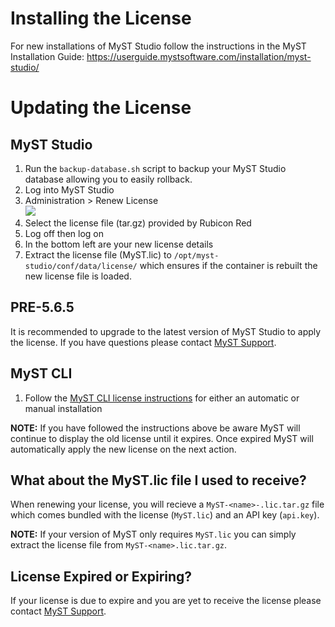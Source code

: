 # Installing the License
For new installations of MyST Studio follow the instructions in the MyST Installation Guide:
https://userguide.mystsoftware.com/installation/myst-studio/

# Updating the License
## MyST Studio
1. Run the `backup-database.sh` script to backup your MyST Studio database allowing you to easily rollback.
2. Log into MyST Studio
3. Administration > Renew License<br>![](img/myst-license-renew-license.png)
4. Select the license file (tar.gz) provided by Rubicon Red
5. Log off then log on
6. In the bottom left are your new license details
7. Extract the license file (MyST.lic) to `/opt/myst-studio/conf/data/license/` which ensures if the container is rebuilt the new license file is loaded.

## PRE-5.6.5
It is recommended to upgrade to the latest version of MyST Studio to apply the license. If you have questions please contact [MyST Support](https://support.mystsoftware.com).

## MyST CLI
1. Follow the [MyST CLI license instructions](https://userguide.mystsoftware.com/installation/myst-studio/) for either an automatic or manual installation

**NOTE:** If you have followed the instructions above be aware MyST will continue to display the old license until it expires. Once expired MyST will automatically apply the new license on the next action.

## What about the MyST.lic file I used to receive?
When renewing your license, you will recieve a `MyST-<name>-.lic.tar.gz` file which comes bundled with the license (`MyST.lic`) and an API key (`api.key`).

**NOTE:** If your version of MyST only requires `MyST.lic` you can simply extract the license file from `MyST-<name>.lic.tar.gz`.

## License Expired or Expiring?
If your license is due to expire and you are yet to receive the license please contact [MyST Support](https://support.mystsoftware.com).
